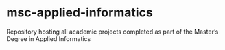 # msc-applied-informatics
Repository hosting all academic projects completed as part of the Master’s Degree in Applied Informatics
